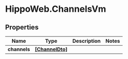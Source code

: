 # HippoWeb.ChannelsVm

## Properties

Name | Type | Description | Notes
------------ | ------------- | ------------- | -------------
**channels** | [**[ChannelDto]**](ChannelDto.md) |  | 


